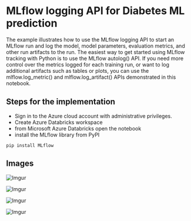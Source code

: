# MLflow logging API for Diabetes ML prediction
The example illustrates how to use the MLflow logging API to start an MLflow run and log the model, model parameters, evaluation metrics, and other run artifacts to the run. The easiest way to get started using MLflow tracking with Python is to use the MLflow autolog() API. If you need more control over the metrics logged for each training run, or want to log additional artifacts such as tables or plots, you can use the mlflow.log_metric() and mlflow.log_artifact() APIs demonstrated in this notebook.
## Steps for the implementation 
- Sign in to the Azure cloud account with administrative privileges.
- Create Azure Databricks workspace
- from Microsoft Azure Databricks open the notebook
- install the MLflow library from PyPI 
```
pip install MLflow
```

## Images

![Imgur](https://imgur.com/fTmp5sA.png)

![Imgur](https://imgur.com/EhWEHt4.png)

![Imgur](https://imgur.com/6EXIET6.png)

![Imgur](https://imgur.com/k2P9w74.png)
